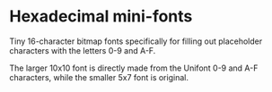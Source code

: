 # Hexadecimal mini-fonts

Tiny 16-character bitmap fonts specifically for filling out placeholder
characters with the letters 0-9 and A-F.

The larger 10x10 font is directly made from the Unifont 0-9 and A-F characters,
while the smaller 5x7 font is original.

